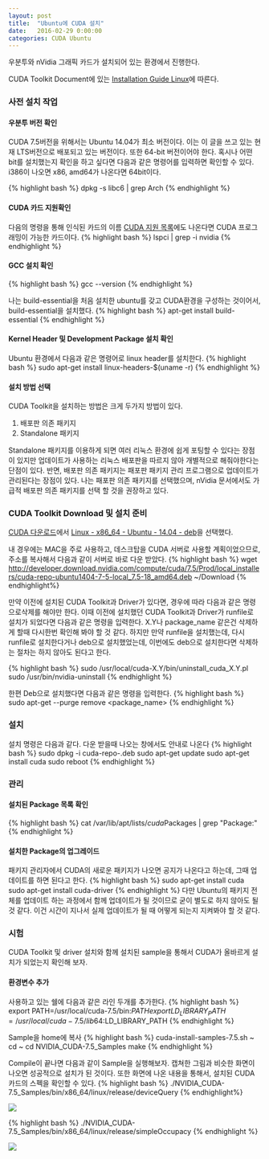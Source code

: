 ```yaml
---
layout: post
title:  "Ubuntu에 CUDA 설치"
date:   2016-02-29 0:00:00
categories: CUDA Ubuntu
---
```


우분투와 nVidia 그래픽 카드가 설치되어 있는 환경에서 진행한다.

CUDA Toolkit Document에 있는 [Installation Guide Linux](http://docs.nvidia.com/cuda/cuda-installation-guide-linux/index.html#axzz41VsznO2m)에 따른다.

### 사전 설치 작업

#### 우분투 버전 확인

CUDA 7.5버전을 위해서는 Ubuntu 14.04가 최소 버전이다. 이는 이 글을 쓰고 있는 현재 LTS버전으로 배포되고 있는 버전이다. 또한 64-bit 버전이어야 한다. 혹시나 어떤 bit를 설치했는지 확인을 하고 싶다면 다음과 같은 명령어를 입력하면 확인할 수 있다. i386이 나오면 x86, amd64가 나온다면 64bit이다.

{% highlight bash %}
dpkg -s libc6 | grep Arch
{% endhighlight %}

#### CUDA 카드 지원확인
다음의 명령을 통해 인식된 카드의 이름 [CUDA 지원 목록](http://developer.nvidia.com/cuda-gpus)에도 나온다면 CUDA 프로그래밍이 가능한 카드이다.
{% highlight bash %}
lspci | grep -i nvidia
{% endhighlight %}

#### GCC 설치 확인
{% highlight bash %}
gcc --version
{% endhighlight %}

나는 build-essential을 처음 설치한 ubuntu를 갖고 CUDA환경을 구성하는 것이어서, build-essential을 설치했다.
{% highlight bash %}
apt-get install build-essential
{% endhighlight %}

#### Kernel Header 및 Development Package 설치 확인
Ubuntu 환경에서 다음과 같은 명령어로 linux header를 설치한다.
{% highlight bash %}
sudo apt-get install linux-headers-$(uname -r)
{% endhighlight %}

#### 설치 방법 선택
CUDA Toolkit을 설치하는 방법은 크게 두가지 방법이 있다.
1. 배포판 의존 패키지
1. Standalone 패키지

Standalone 패키지를 이용하게 되면 여러 리눅스 환경에 쉽게 포팅할 수 있다는 장점이 있지만 업데이트가 사용하는 리눅스 배포판을 따르지 않아 개별적으로 해줘야한다는 단점이 있다. 반면, 배포판 의존 패키지는 패포판 패키지 관리 프로그램으로 업데이트가 관리된다는 장점이 있다. 나는 패포판 의존 패키지를 선택했으며, nVidia 문서에서도 가급적 배포판 의존 패키지를 선택 할 것을 권장하고 있다.

### CUDA Toolkit Download 및 설치 준비
[CUDA 다운로드](http://developer.nvidia.com/cuda-downloads)에서 [Linux - x86_64 - Ubuntu - 14.04 - deb](http://developer.download.nvidia.com/compute/cuda/7.5/Prod/local_installers/cuda-repo-ubuntu1404-7-5-local_7.5-18_amd64.deb)을 선택했다.

내 경우에는 MAC을 주로 사용하고, 데스크탑을 CUDA 서버로 사용할 계획이었으므로, 주소를 복사해서 다음과 같이 서버로 바로 다운 받았다.
{% highlight bash %}
wget http://developer.download.nvidia.com/compute/cuda/7.5/Prod/local_installers/cuda-repo-ubuntu1404-7-5-local_7.5-18_amd64.deb ~/Download
{% endhighlight%}

만약 이전에 설치된 CUDA Toolkit과 Driver가 있다면, 경우에 따라 다음과 같은 명령으로삭제를 해야만 한다. 이때 이전에 설치했던 CUDA Toolkit과 Driver가 runfile로 설치가 되었다면 다음과 같은 명령을 입력한다. X.Y나 package_name 같은건 삭제하게 할때 다시한번 확인해 봐야 할 것 같다.
하지만 만약 runfile을 설치했는데, 다시 runfile로 설치한다거나 deb으로 설치했었는데, 이번에도 deb으로 설치한다면 삭제하는 절차는 하지 않아도 된다고 한다.

{% highlight bash %}
sudo /usr/local/cuda-X.Y/bin/uninstall_cuda_X.Y.pl
sudo /usr/bin/nvidia-uninstall
{% endhighlight %}

한편 Deb으로 설치했다면 다음과 같은 명령을 입력한다.
{% highlight bash %}
sudo apt-get --purge remove <package_name>
{% endhighlight %}

### 설치
설치 명령은 다음과 같다. 다운 받을때 나오는 창에서도 안내로 나온다
{% highlight bash %}
sudo dpkg -i cuda-repo-<distro>_<version>_<architecture>.deb
sudo apt-get update
sudo apt-get install cuda
sudo reboot
{% endhighlight %}

### 관리

#### 설치된 Package 목록 확인
{% highlight bash %}
cat /var/lib/apt/lists/*cuda*Packages | grep "Package:"
{% endhighlight %}

#### 설치한 Package의 업그레이드
패키지 관리자에서 CUDA의 새로운 패키지가 나오면 공지가 나온다고 하는데, 그때 업데이트를 하면 된다고 한다.
{% highlight bash %}
sudo apt-get install cuda
sudo apt-get install cuda-driver
{% endhighlight %}
다만 Ubuntu의 패키지 전체를 업데이트 하는 과정에서 함께 업데이트가 될 것이므로 굳이 별도로 하지 않아도 될 것 같다. 이건 시간이 지나서 실제 업데이트가 될 때 어떻게 되는지 지켜봐야 할 것 같다.


### 시험
CUDA Toolkit 및 driver 설치와 함께 설치된 sample을 통해서 CUDA가 올바르게 설치가 되었는지 확인해 보자.

#### 환경변수 추가
사용하고 있는 쉘에 다음과 같은 라인 두개를 추가한다.
{% highlight bash %}
export PATH=/usr/local/cuda-7.5/bin:$PATH
export LD_LIBRARY_PATH=/usr/local/cuda-7.5/lib64:$LD_LIBRARY_PATH
{% endhighlight %}

Sample을 home에 복사
{% highlight bash %}
cuda-install-samples-7.5.sh ~
cd ~
cd NVIDIA_CUDA-7.5_Samples
make
{% endhighlight %}

Compile이 끝나면 다음과 같이 Sample을 실행해보자. 캡쳐한 그림과 비슷한 화면이 나오면 성공적으로 설치가 된 것이다. 또한 화면에 나온 내용을 통해서, 설치된 CUDA 카드의 스펙을 확인할 수 있다.
{% highlight bash %}
./NVIDIA_CUDA-7.5_Samples/bin/x86_64/linux/release/deviceQuery
{% endhighlight%}

<img class="col" src="{{site.info.baseurl}}/images//cuda_deviceQuery.png"/>

{% highlight bash %}
./NVIDIA_CUDA-7.5_Samples/bin/x86_64/linux/release/simpleOccupacy
{% endhighlight %}

<img class="col" src="{{site.info.baseurl}}/images//cuda_simpleOccupancey.png"/>
